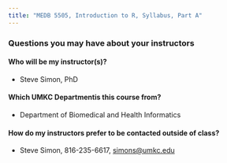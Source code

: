 ```yaml
---
title: "MEDB 5505, Introduction to R, Syllabus, Part A"
---
```


### Questions you may have about your instructors

#### Who will be my instructor(s)?
+ Steve Simon, PhD

#### Which UMKC Departmentis this course from?
+ Department of Biomedical and Health Informatics

#### How do my instructors prefer to be contacted outside of class?
+ Steve Simon, 816-235-6617, simons@umkc.edu
